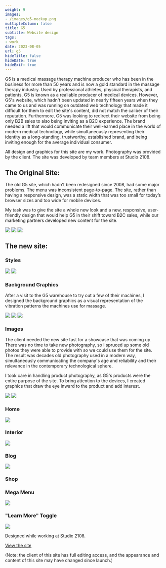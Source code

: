 ```yaml
---
weight: 9
images:
- /images/g5-mockup.png
multipleColumn: false
title: G5
subtitle: Website design
tags:
- work
date: 2023-08-05
url: g5
hideTitle: false
hideDate: true
hideExif: true
---
```




G5 is a medical massage therapy machine producer who has been in the business for more than 50 years and is now a gold standard in the massage therapy industry. Used by professional athletes, physical therapists, and patients, G5 is known as a realiable producer of medical devices. However, G5's website, which hadn't been updated in nearly fifteen years when they came to us and was running on outdated web technology that made it difficult for them to edit the site's content, did not match the caliber of their reputation. Furthermore, G5 was looking to redirect their website from being only B2B sales to also being inviting as a B2C experience. The brand needed a lift that would communicate their well-earned place in the world of modern medical technology, while simultaneously representing their identity as a long-standing, trustworthy, established brand, and being inviting enough for the average individual consumer.

All design and graphics for this site are my work. Photography was provided by the client. The site was developed by team members at Studio 2108.

## The Original Site:
The old G5 site, which hadn’t been redesigned since 2008, had some major problems. The menu was inconsistent page-to-page. The site, rather than having a responsive design, was a static width that was too small for today’s browser sizes and too wide for mobile devices.

My task was to give the site a whole new look and a new, responsive, user-friendly design that would help G5 in their shift toward B2C sales, while our marketing partners developed new content for the site.

![](/images/g5/old/G5-Home.png)
![](/images/g5/old/G5-PhysicalTherapy.png)
![](/images/g5/old/G5-Products.png)

## The new site:

### Styles
![](/images/g5/colors.png)
![](/images/g5/fonts.png)

### Background Graphics

After a visit to the G5 warehouse to try out a few of their machines, I designed the background graphics as a visual representation of the vibration patterns the machines use for massage.

![](/images/g5/assets/G5-Pattern.png)
![](/images/g5/assets/G5-Vibe-Lines.png)
![](/images/g5/assets/G5-pattern2.png)

### Images

The client needed the new site fast for a showcase that was coming up. There was no time to take new photography, so I spruced up some old photos they were able to provide with so we could use them for the site. The result was decades old photography used in a modern way, simultaneously communicating the company's age and reliability and their relevance in the contemporary technological sphere. 

I took care in handling product photography, as G5's products were the entire purpose of the site. To bring attention to the devices, I created graphics that draw the eye inward to the product and add interest.

![](/images/g5/assets/G5-HeroImage.png)
![](/images/g5/assets/G5-Neocussor.png)

### Home
![](/images/g5/G5-Home.png)

### Interior
![](/images/g5/G5-Interior.png)

### Blog
![](/images/g5/G5-Blog.png)

### Shop

### Mega Menu
![](/images/g5/G5-Header.png)

### "Learn More" Toggle
![](/images/g5/assets/G5-Popup.png)


Designed while working at Studio 2108.

[View the site](https://www.g5.com)

(Note: the client of this site has full editing access, and the appearance and content of this site may have changed since launch.)
